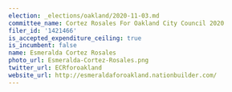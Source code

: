 ```yaml
---
election: _elections/oakland/2020-11-03.md
committee_name: Cortez Rosales For Oakland City Council 2020
filer_id: '1421466'
is_accepted_expenditure_ceiling: true
is_incumbent: false
name: Esmeralda Cortez Rosales
photo_url: Esmeralda-Cortez-Rosales.png
twitter_url: ECRforoakland
website_url: http://esmeraldaforoakland.nationbuilder.com/
---
```

